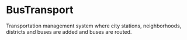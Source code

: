 # BusTransport
Transportation management system where city stations, neighborhoods, districts and buses are added and buses are routed. 
